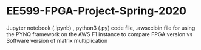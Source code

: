 # EE599-FPGA-Project-Spring-2020
Jupyter notebook (.ipynb) , python3 (.py) code file, .awsxclbin file for using the PYNQ framework on the AWS F1 instance to compare FPGA version vs Software version of matrix multiplication
